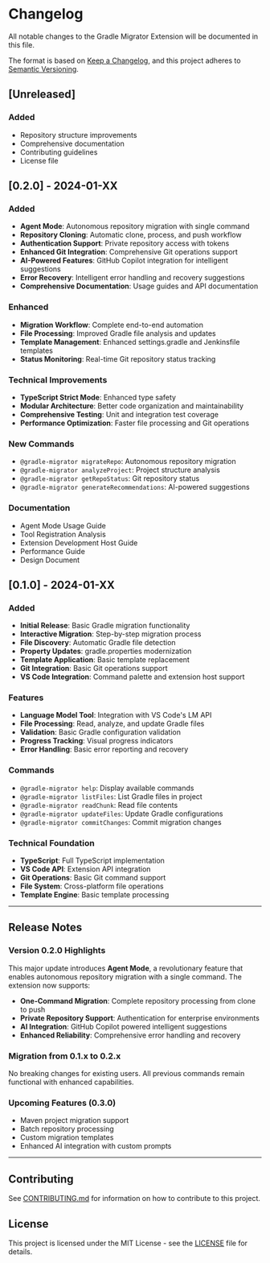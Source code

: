 # Changelog

All notable changes to the Gradle Migrator Extension will be documented in this file.

The format is based on [Keep a Changelog](https://keepachangelog.com/en/1.0.0/),
and this project adheres to [Semantic Versioning](https://semver.org/spec/v2.0.0.html).

## [Unreleased]

### Added
- Repository structure improvements
- Comprehensive documentation
- Contributing guidelines
- License file

## [0.2.0] - 2024-01-XX

### Added
- **Agent Mode**: Autonomous repository migration with single command
- **Repository Cloning**: Automatic clone, process, and push workflow
- **Authentication Support**: Private repository access with tokens
- **Enhanced Git Integration**: Comprehensive Git operations support
- **AI-Powered Features**: GitHub Copilot integration for intelligent suggestions
- **Error Recovery**: Intelligent error handling and recovery suggestions
- **Comprehensive Documentation**: Usage guides and API documentation

### Enhanced
- **Migration Workflow**: Complete end-to-end automation
- **File Processing**: Improved Gradle file analysis and updates
- **Template Management**: Enhanced settings.gradle and Jenkinsfile templates
- **Status Monitoring**: Real-time Git repository status tracking

### Technical Improvements
- **TypeScript Strict Mode**: Enhanced type safety
- **Modular Architecture**: Better code organization and maintainability
- **Comprehensive Testing**: Unit and integration test coverage
- **Performance Optimization**: Faster file processing and Git operations

### New Commands
- `@gradle-migrator migrateRepo`: Autonomous repository migration
- `@gradle-migrator analyzeProject`: Project structure analysis
- `@gradle-migrator getRepoStatus`: Git repository status
- `@gradle-migrator generateRecommendations`: AI-powered suggestions

### Documentation
- Agent Mode Usage Guide
- Tool Registration Analysis
- Extension Development Host Guide
- Performance Guide
- Design Document

## [0.1.0] - 2024-01-XX

### Added
- **Initial Release**: Basic Gradle migration functionality
- **Interactive Migration**: Step-by-step migration process
- **File Discovery**: Automatic Gradle file detection
- **Property Updates**: gradle.properties modernization
- **Template Application**: Basic template replacement
- **Git Integration**: Basic Git operations support
- **VS Code Integration**: Command palette and extension host support

### Features
- **Language Model Tool**: Integration with VS Code's LM API
- **File Processing**: Read, analyze, and update Gradle files
- **Validation**: Basic Gradle configuration validation
- **Progress Tracking**: Visual progress indicators
- **Error Handling**: Basic error reporting and recovery

### Commands
- `@gradle-migrator help`: Display available commands
- `@gradle-migrator listFiles`: List Gradle files in project
- `@gradle-migrator readChunk`: Read file contents
- `@gradle-migrator updateFiles`: Update Gradle configurations
- `@gradle-migrator commitChanges`: Commit migration changes

### Technical Foundation
- **TypeScript**: Full TypeScript implementation
- **VS Code API**: Extension API integration
- **Git Operations**: Basic Git command support
- **File System**: Cross-platform file operations
- **Template Engine**: Basic template processing

---

## Release Notes

### Version 0.2.0 Highlights

This major update introduces **Agent Mode**, a revolutionary feature that enables autonomous repository migration with a single command. The extension now supports:

- **One-Command Migration**: Complete repository processing from clone to push
- **Private Repository Support**: Authentication for enterprise environments
- **AI Integration**: GitHub Copilot powered intelligent suggestions
- **Enhanced Reliability**: Comprehensive error handling and recovery

### Migration from 0.1.x to 0.2.x

No breaking changes for existing users. All previous commands remain functional with enhanced capabilities.

### Upcoming Features (0.3.0)

- Maven project migration support
- Batch repository processing
- Custom migration templates
- Enhanced AI integration with custom prompts

---

## Contributing

See [CONTRIBUTING.md](CONTRIBUTING.md) for information on how to contribute to this project.

## License

This project is licensed under the MIT License - see the [LICENSE](LICENSE) file for details.